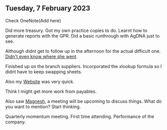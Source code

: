 ## Tuesday, 7 February 2023

Check OneNote(Add here)

Did more treasury. Got my own practice copies to do. Learnt how to generate reports with the GPR. Did a basic runthrough with AgDNA just to see.

Although didnt get to follow up in the afternoon for the actual difficult one. [Didn't even know where she went](../../Limitations/Lack%20of%20Communication.md).

Finished up on the branch suppliers. Incorporated the xlookup formula so I didnt have to keep swapping sheets.

Also my [Website](../../Improvements/Efficiency%20Improvements.md) was very quick.

Think I might get more work from payables.

Also saw [Magnesh](../../../Magnesh.md), a meeting will be upcoming to discuss things. What do you want to mention? Start thinking.

Quarterly momentum meeting. First time attending. Performance of the company.